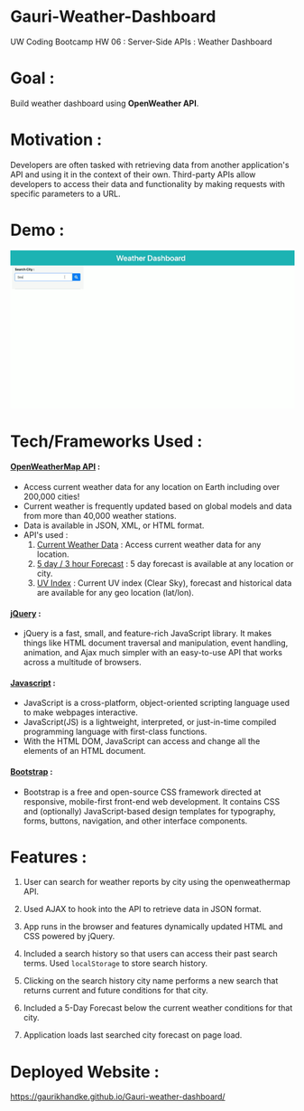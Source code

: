 # Gauri-Weather-Dashboard
UW Coding Bootcamp HW 06 : Server-Side APIs : Weather Dashboard

# Goal : 

Build weather dashboard using **OpenWeather API**.

# Motivation : 

Developers are often tasked with retrieving data from another application's API and using it in the context of their own. Third-party APIs allow developers to access their data and functionality by making requests with specific parameters to a URL.

# Demo : 

![Weather Dashboard](assets/images/WeatherDashboard.gif)

# Tech/Frameworks Used : 

#### [OpenWeatherMap API](https://openweathermap.org/) :

* Access current weather data for any location on Earth including over 200,000 cities!
* Current weather is frequently updated based on global models and data from more than 40,000 weather stations. 
* Data is available in JSON, XML, or HTML format.
* API's used : 
  1. [Current Weather Data](https://openweathermap.org/current) : Access current weather data for any location.
  2. [5 day / 3 hour Forecast](https://openweathermap.org/forecast5) : 5 day forecast is available at any location or city.
  3. [UV Index](https://openweathermap.org/api/uvi) : Current UV index (Clear Sky), forecast and historical data are available for any geo location (lat/lon).

#### [jQuery](https://jquery.com/) : 
* jQuery is a fast, small, and feature-rich JavaScript library. It makes things like HTML document traversal and manipulation, event handling, animation, and Ajax much simpler with an easy-to-use API that works across a multitude of browsers.

#### [Javascript](https://developer.mozilla.org/en-US/docs/Web/JavaScript) : 
* JavaScript is a cross-platform, object-oriented scripting language used to make webpages interactive.
* JavaScript(JS) is a lightweight, interpreted, or just-in-time compiled programming language with first-class functions. 
* With the HTML DOM, JavaScript can access and change all the elements of an HTML document.

#### [Bootstrap](https://getbootstrap.com/) : 

* Bootstrap is a free and open-source CSS framework directed at responsive, mobile-first front-end web development. It contains CSS and (optionally) JavaScript-based design templates for typography, forms, buttons, navigation, and other interface components.

# Features : 

1. User can search for weather reports by city using the openweathermap API.

2. Used AJAX to hook into the API to retrieve data in JSON format.

3. App runs in the browser and features dynamically updated HTML and CSS powered by jQuery.

4. Included a search history so that users can access their past search terms. Used `localStorage` to store search history. 

5. Clicking on the search history city name performs a new search that returns current and future conditions for that city.

6. Included a 5-Day Forecast below the current weather conditions for that city.

7. Application loads last searched city forecast on page load.

# Deployed Website : 
https://gaurikhandke.github.io/Gauri-weather-dashboard/
